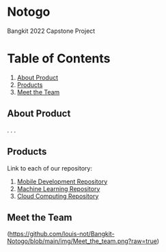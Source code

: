 # Notogo
Bangkit 2022 Capstone Project

# Table of Contents 
1. [About Product](#About-Product)
2. [Products](#Products)
3. [Meet the Team](#Meet-the-Team)


## About Product
. . .

## Products
Link to each of our repository:
1. [Mobile Development Repository](https://github.com/nabilah1001/Notogo-MD)
2. [Machine Learning Repository](https://github.com/louis-not/Notogo-ML)
3. [Cloud Computing Repository](https://github.com/dhamthadi12/Notogo-CC)


## Meet the Team
(https://github.com/louis-not/Bangkit-Notogo/blob/main/img/Meet_the_team.png?raw=true)
